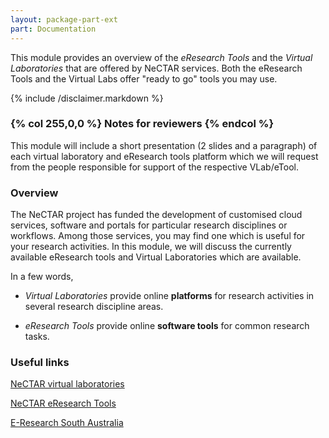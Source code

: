```yaml
---
layout: package-part-ext
part: Documentation
---
```


This module provides an overview of the *eResearch Tools* and the *Virtual Laboratories* that are offered by NeCTAR services. Both the eResearch Tools and the Virtual Labs offer "ready to go" tools you may use.

{% include /disclaimer.markdown %}


### {% col 255,0,0 %} Notes for reviewers {% endcol %}

This module will include a short presentation (2 slides and a paragraph) of each virtual laboratory and eResearch tools platform which we will request from the people responsible for support of the respective VLab/eTool.


### Overview 

The NeCTAR project has funded the development of customised cloud services, software and portals for particular research disciplines or workflows. Among those services, you may find one which is useful for your research activities.  In this module, we will discuss the currently available eResearch tools and Virtual Laboratories which are available.

In a few words,

* *Virtual Laboratories* provide online **platforms** for research activities in several research discipline areas.

* *eResearch Tools* provide online **software tools** for common research tasks. 

### Useful links


[NeCTAR virtual laboratories](https://nectar.org.au/virtual-laboratories-1)

[NeCTAR eResearch Tools](http://www.nectar.org.au/eresearch-tools)

[E-Research South Australia](http://www.ersa.edu.au/an-update-on-virtual-laboratories-and-eresearch-tools/)

